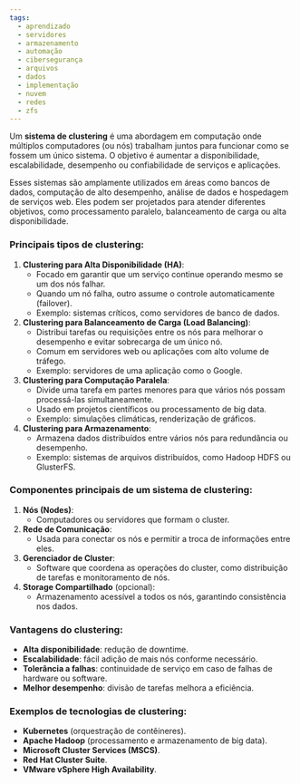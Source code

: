 ```yaml
---
tags:
  - aprendizado
  - servidores
  - armazenamento
  - automação
  - cibersegurança
  - arquivos
  - dados
  - implementação
  - nuvem
  - redes
  - zfs
---
```


Um **sistema de clustering** é uma abordagem em computação onde múltiplos computadores (ou nós) trabalham juntos para funcionar como se fossem um único sistema. O objetivo é aumentar a disponibilidade, escalabilidade, desempenho ou confiabilidade de serviços e aplicações.

Esses sistemas são amplamente utilizados em áreas como bancos de dados, computação de alto desempenho, análise de dados e hospedagem de serviços web. Eles podem ser projetados para atender diferentes objetivos, como processamento paralelo, balanceamento de carga ou alta disponibilidade.

### Principais tipos de clustering:

1. **Clustering para Alta Disponibilidade (HA)**:
    - Focado em garantir que um serviço continue operando mesmo se um dos nós falhar.
    - Quando um nó falha, outro assume o controle automaticamente (failover).
    - Exemplo: sistemas críticos, como servidores de banco de dados.
2. **Clustering para Balanceamento de Carga (Load Balancing)**:
    - Distribui tarefas ou requisições entre os nós para melhorar o desempenho e evitar sobrecarga de um único nó.
    - Comum em servidores web ou aplicações com alto volume de tráfego.
    - Exemplo: servidores de uma aplicação como o Google.
3. **Clustering para Computação Paralela**:
    - Divide uma tarefa em partes menores para que vários nós possam processá-las simultaneamente.
    - Usado em projetos científicos ou processamento de big data.
    - Exemplo: simulações climáticas, renderização de gráficos.
4. **Clustering para Armazenamento**:
    - Armazena dados distribuídos entre vários nós para redundância ou desempenho.
    - Exemplo: sistemas de arquivos distribuídos, como Hadoop HDFS ou GlusterFS.

### Componentes principais de um sistema de clustering:

1. **Nós (Nodes)**:
    - Computadores ou servidores que formam o cluster.
2. **Rede de Comunicação**:
    - Usada para conectar os nós e permitir a troca de informações entre eles.
3. **Gerenciador de Cluster**:
    - Software que coordena as operações do cluster, como distribuição de tarefas e monitoramento de nós.
4. **Storage Compartilhado** (opcional):
    - Armazenamento acessível a todos os nós, garantindo consistência nos dados.

### Vantagens do clustering:

- **Alta disponibilidade**: redução de downtime.
- **Escalabilidade**: fácil adição de mais nós conforme necessário.
- **Tolerância a falhas**: continuidade de serviço em caso de falhas de hardware ou software.
- **Melhor desempenho**: divisão de tarefas melhora a eficiência.

### Exemplos de tecnologias de clustering:

- **Kubernetes** (orquestração de contêineres).
- **Apache Hadoop** (processamento e armazenamento de big data).
- **Microsoft Cluster Services (MSCS)**.
- **Red Hat Cluster Suite**.
- **VMware vSphere High Availability**.